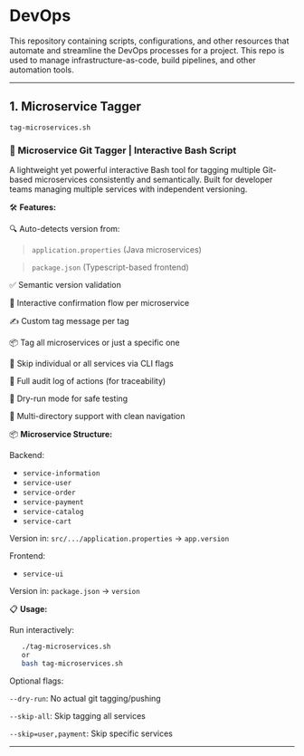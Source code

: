 # DevOps
This repository containing scripts, configurations, and other resources that automate and streamline the DevOps processes for a project. This repo is used to manage infrastructure-as-code, build pipelines, and other automation tools. 

---

## 1. Microservice Tagger
`tag-microservices.sh`

### 🧠 Microservice Git Tagger | Interactive Bash Script
A lightweight yet powerful interactive Bash tool for tagging multiple Git-based microservices consistently and semantically. Built for developer teams managing multiple services with independent versioning.

🛠 **Features:**

🔍 Auto-detects version from:

> `application.properties` (Java microservices)

> `package.json` (Typescript-based frontend)

✅ Semantic version validation

🔁 Interactive confirmation flow per microservice

✍️ Custom tag message per tag

📦 Tag all microservices or just a specific one

🚫 Skip individual or all services via CLI flags

🔐 Full audit log of actions (for traceability)

🧪 Dry-run mode for safe testing

📂 Multi-directory support with clean navigation


📦 **Microservice Structure:**

Backend: 
* `service-information`
* `service-user`
* `service-order`
* `service-payment`
* `service-catalog`
* `service-cart`

Version in: `src/.../application.properties` → `app.version`

Frontend: 
* `service-ui`

Version in: `package.json` → `version`

📋 **Usage:**

Run interactively:

```bash
   ./tag-microservices.sh
   or
   bash tag-microservices.sh
```

Optional flags:

`--dry-run`: No actual git tagging/pushing

`--skip-all`: Skip tagging all services

`--skip=user,payment`: Skip specific services

---